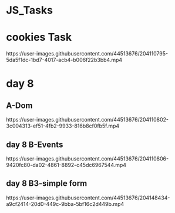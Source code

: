 # JS_Tasks

<h1>cookies Task</h1>
https://user-images.githubusercontent.com/44513676/204110795-5da5f1dc-1bd7-4017-acb4-b006f22b3bb4.mp4

<h1>day 8 </h1>
<h2>A-Dom</h2>
https://user-images.githubusercontent.com/44513676/204110802-3c004313-ef51-4fb2-9933-816b8cf0fb5f.mp4

<h2>day 8 B-Events</h2>
https://user-images.githubusercontent.com/44513676/204110806-9420fc80-da02-4861-8892-c45dc6967544.mp4

<h2>day 8 B3-simple form</h2>
https://user-images.githubusercontent.com/44513676/204148434-a9cf2414-20d0-449c-9bba-5bf16c2d449b.mp4

